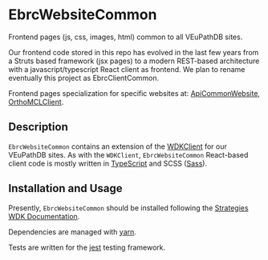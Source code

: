 # EbrcWebsiteCommon
Frontend pages (js, css, images, html) common to all VEuPathDB sites. 

Our frontend code stored in this repo has evolved in the last few years from a Struts based framework (jsx pages) to a modern REST-based architecture with a javascript/typescript React client as frontend. We plan to rename eventually this project as EbrcClientCommon.

Frontend pages specialization for specific websites at: 
<a target="_blank" href="https://github.com/VEuPathDB/ApiCommonWebsite">ApiCommonWebsite</a>,
<a target="_blank" href="https://github.com/VEuPathDB/OrthoMCLClient">OrthoMCLClient</a>.

## Description

`EbrcWebsiteCommon` contains an extension of the [WDKClient](https://github.com/VEuPathDB/WDKClient) for our VEuPathDB sites.
As with the `WDKClient`, `EbrcWebsiteCommon` React-based client code is mostly written in [TypeScript](https://www.typescriptlang.org/) and SCSS
([Sass](https://sass-lang.com/)).


## Installation and Usage

Presently, `EbrcWebsiteCommon` should be installed following the [Strategies WDK
Documentation](https://docs.google.com/document/u/1/d/1nZayjR-0Hj3YeukjfwoWZ3TzokuuuWvSwnhw_q41oeE/pub).

Dependencies are managed with [yarn](https://yarnpkg.com/).

Tests are written for the [jest](https://jestjs.io/) testing framework.
